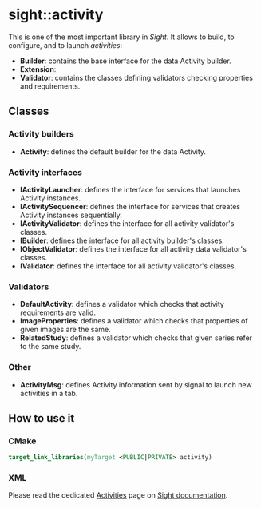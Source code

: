 # sight::activity

This is one of the most important library in _Sight_. It allows to build, to configure, and to launch _activities_:

- **Builder**: contains the base interface for the data Activity builder.
- **Extension**:
- **Validator**: contains the classes defining validators checking properties and requirements.

## Classes

### Activity builders

- **Activity**: defines the default builder for the data Activity.

### Activity interfaces

- **IActivityLauncher**: defines the interface for services that launches Activity instances.
- **IActivitySequencer**: defines the interface for services that creates Activity instances sequentially.
- **IActivityValidator**: defines the interface for all activity validator's classes.
- **IBuilder**: defines the interface for all activity builder's classes.
- **IObjectValidator**: defines the interface for all activity data validator's classes.
- **IValidator**: defines the interface for all activity validator's classes.

### Validators

- **DefaultActivity**: defines a validator which checks that activity requirements are valid.
- **ImageProperties**: defines a validator which checks that properties of given images are the same.
- **RelatedStudy**: defines a validator which checks that given series refer to the same study.

### Other

- **ActivityMsg**: defines Activity information sent by signal to launch new activities in a tab.

## How to use it

### CMake

```cmake
target_link_libraries(myTarget <PUBLIC|PRIVATE> activity)
```

### XML

Please read the dedicated [Activities](https://sight.pages.ircad.fr/sight-doc/SAD/src/Activities.html) page on
[Sight documentation](https://sight.pages.ircad.fr/sight-doc).
